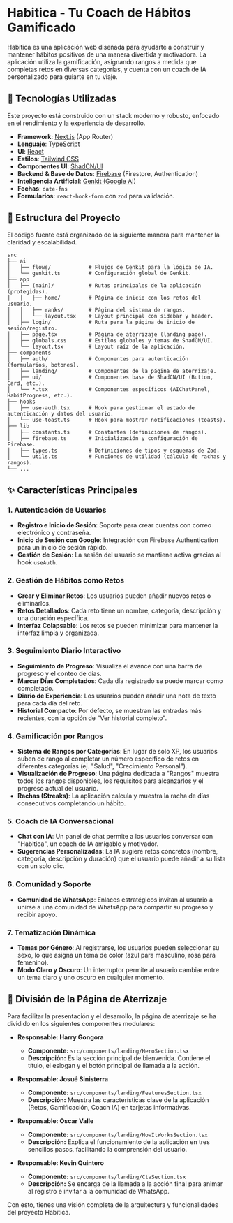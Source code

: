 # Habitica - Tu Coach de Hábitos Gamificado

Habitica es una aplicación web diseñada para ayudarte a construir y mantener hábitos positivos de una manera divertida y motivadora. La aplicación utiliza la gamificación, asignando rangos a medida que completas retos en diversas categorías, y cuenta con un coach de IA personalizado para guiarte en tu viaje.

## 🚀 Tecnologías Utilizadas

Este proyecto está construido con un stack moderno y robusto, enfocado en el rendimiento y la experiencia de desarrollo.

-   **Framework**: [Next.js](https://nextjs.org/) (App Router)
-   **Lenguaje**: [TypeScript](https://www.typescriptlang.org/)
-   **UI**: [React](https://reactjs.org/)
-   **Estilos**: [Tailwind CSS](https://tailwindcss.com/)
-   **Componentes UI**: [ShadCN/UI](https://ui.shadcn.com/)
-   **Backend & Base de Datos**: [Firebase](https://firebase.google.com/) (Firestore, Authentication)
-   **Inteligencia Artificial**: [Genkit (Google AI)](https://firebase.google.com/docs/genkit)
-   **Fechas**: `date-fns`
-   **Formularios**: `react-hook-form` con `zod` para validación.

## 📁 Estructura del Proyecto

El código fuente está organizado de la siguiente manera para mantener la claridad y escalabilidad.

```
src
├── ai
│   ├── flows/            # Flujos de Genkit para la lógica de IA.
│   └── genkit.ts         # Configuración global de Genkit.
├── app
│   ├── (main)/           # Rutas principales de la aplicación (protegidas).
│   │   ├── home/         # Página de inicio con los retos del usuario.
│   │   ├── ranks/        # Página del sistema de rangos.
│   │   └── layout.tsx    # Layout principal con sidebar y header.
│   ├── login/            # Ruta para la página de inicio de sesión/registro.
│   ├── page.tsx          # Página de aterrizaje (landing page).
│   ├── globals.css       # Estilos globales y temas de ShadCN/UI.
│   └── layout.tsx        # Layout raíz de la aplicación.
├── components
│   ├── auth/             # Componentes para autenticación (formularios, botones).
│   ├── landing/          # Componentes de la página de aterrizaje.
│   ├── ui/               # Componentes base de ShadCN/UI (Button, Card, etc.).
│   └── *.tsx             # Componentes específicos (AIChatPanel, HabitProgress, etc.).
├── hooks
│   ├── use-auth.tsx      # Hook para gestionar el estado de autenticación y datos del usuario.
│   └── use-toast.ts      # Hook para mostrar notificaciones (toasts).
├── lib
│   ├── constants.ts      # Constantes (definiciones de rangos).
│   ├── firebase.ts       # Inicialización y configuración de Firebase.
│   ├── types.ts          # Definiciones de tipos y esquemas de Zod.
│   └── utils.ts          # Funciones de utilidad (cálculo de rachas y rangos).
└── ...
```

## ✨ Características Principales

### 1. Autenticación de Usuarios
-   **Registro e Inicio de Sesión**: Soporte para crear cuentas con correo electrónico y contraseña.
-   **Inicio de Sesión con Google**: Integración con Firebase Authentication para un inicio de sesión rápido.
-   **Gestión de Sesión**: La sesión del usuario se mantiene activa gracias al hook `useAuth`.

### 2. Gestión de Hábitos como Retos
-   **Crear y Eliminar Retos**: Los usuarios pueden añadir nuevos retos o eliminarlos.
-   **Retos Detallados**: Cada reto tiene un nombre, categoría, descripción y una duración específica.
-   **Interfaz Colapsable**: Los retos se pueden minimizar para mantener la interfaz limpia y organizada.

### 3. Seguimiento Diario Interactivo
-   **Seguimiento de Progreso**: Visualiza el avance con una barra de progreso y el conteo de días.
-   **Marcar Días Completados**: Cada día registrado se puede marcar como completado.
-   **Diario de Experiencia**: Los usuarios pueden añadir una nota de texto para cada día del reto.
-   **Historial Compacto**: Por defecto, se muestran las entradas más recientes, con la opción de "Ver historial completo".

### 4. Gamificación por Rangos
-   **Sistema de Rangos por Categorías**: En lugar de solo XP, los usuarios suben de rango al completar un número específico de retos en diferentes categorías (ej. "Salud", "Crecimiento Personal").
-   **Visualización de Progreso**: Una página dedicada a "Rangos" muestra todos los rangos disponibles, los requisitos para alcanzarlos y el progreso actual del usuario.
-   **Rachas (Streaks)**: La aplicación calcula y muestra la racha de días consecutivos completando un hábito.

### 5. Coach de IA Conversacional
-   **Chat con IA**: Un panel de chat permite a los usuarios conversar con "Habitica", un coach de IA amigable y motivador.
-   **Sugerencias Personalizadas**: La IA sugiere retos concretos (nombre, categoría, descripción y duración) que el usuario puede añadir a su lista con un solo clic.

### 6. Comunidad y Soporte
-   **Comunidad de WhatsApp**: Enlaces estratégicos invitan al usuario a unirse a una comunidad de WhatsApp para compartir su progreso y recibir apoyo.

### 7. Tematización Dinámica
-   **Temas por Género**: Al registrarse, los usuarios pueden seleccionar su sexo, lo que asigna un tema de color (azul para masculino, rosa para femenino).
-   **Modo Claro y Oscuro**: Un interruptor permite al usuario cambiar entre un tema claro y uno oscuro en cualquier momento.

## 👥 División de la Página de Aterrizaje

Para facilitar la presentación y el desarrollo, la página de aterrizaje se ha dividido en los siguientes componentes modulares:

-   **Responsable: Harry Gongora**
    -   **Componente:** `src/components/landing/HeroSection.tsx`
    -   **Descripción:** Es la sección principal de bienvenida. Contiene el título, el eslogan y el botón principal de llamada a la acción.

-   **Responsable: Josué Sinisterra**
    -   **Componente:** `src/components/landing/FeaturesSection.tsx`
    -   **Descripción:** Muestra las características clave de la aplicación (Retos, Gamificación, Coach IA) en tarjetas informativas.

-   **Responsable: Oscar Valle**
    -   **Componente:** `src/components/landing/HowItWorksSection.tsx`
    -   **Descripción:** Explica el funcionamiento de la aplicación en tres sencillos pasos, facilitando la comprensión del usuario.

-   **Responsable: Kevin Quintero**
    -   **Componente:** `src/components/landing/CtaSection.tsx`
    -   **Descripción:** Se encarga de la llamada a la acción final para animar al registro e invitar a la comunidad de WhatsApp.

Con esto, tienes una visión completa de la arquitectura y funcionalidades del proyecto Habitica.
